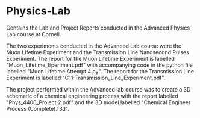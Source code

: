 # Physics-Lab
Contains the Lab and Project Reports conducted in the Advanced Physics Lab course at Cornell.

The two experiments conducted in the Advanced Lab course were the Muon Lifetime Experiment and the Transmission Line Nanosecond Pulses Experiment. The report for the Muon Lifetime Experiment is labelled "Muon_Lifetime_Eperiment.pdf" with accompanying code in the python file labelled "Muon Lifetime Attempt 4.py". The report for the Transmission Line Experiment is labelled "C11-Transmission_Line_Experiment.pdf". 

The project performed within the Advanced lab course was to create a 3D schematic of a chemical engineering process with the report labelled "Phys_4400_Project 2.pdf" and the 3D model labelled "Chemical Engineer Process (Complete).f3d". 
